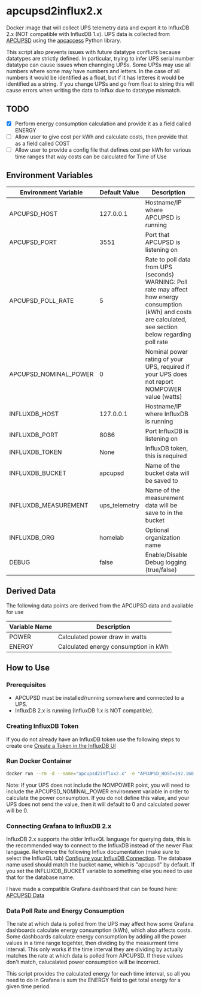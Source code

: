 # apcupsd2influx2.x

Docker image that will collect UPS telemetry data and export it to InfluxDB 2.x (NOT compatible with InfluxDB 1.x). UPS data is collected from [APCUPSD](http://www.apcupsd.org/) using the [apcaccess](https://pypi.org/project/apcaccess/) Python library.

This script also prevents issues with future datatype conflicts because datatypes are strictly defined. In particular, trying to infer UPS serial number datatype can cause issues when channging UPSs. Some UPSs may use all numbers where some may have numbers and letters. In the case of all numbers it would be identified as a float, but if it has letteres it would be identified as a string. If you change UPSs and go from float to string this will cause errors when writing the data to Influx due to datatype mismatch.

## TODO
- [x] Perform energy consumption calculation and provide it as a field called ENERGY
- [ ] Allow user to give cost per kWh and calculate costs, then provide that as a field called COST
- [ ] Allow user to provide a config file that defines cost per kWh for various time ranges that way costs can be calculated for Time of Use

## Environment Variables

| Environment Variable | Default Value | Description |
| -------------------- | ------------- | ----------- |
| APCUPSD_HOST | 127.0.0.1 | Hostname/IP where APCUPSD is running |
| APCUPSD_PORT | 3551 | Port that APCUPSD is listening on |
| APCUPSD_POLL_RATE | 5 | Rate to poll data from UPS (seconds) WARNING: Poll rate may affect how energy consumption (kWh) and costs are calculated, see section below regarding poll rate |
| APCUPSD_NOMINAL_POWER | 0 | Nominal power rating of your UPS, required if your UPS does not report NOMPOWER value (watts) |
| INFLUXDB_HOST | 127.0.0.1 | Hostname/IP where InfluxDB is running |
| INFLUXDB_PORT | 8086 | Port InfluxDB is listening on |
| INFLUXDB_TOKEN | None | InfluxDB token, this is required |
| INFLUXDB_BUCKET | apcupsd | Name of the bucket data will be saved to |
| INFLUXDB_MEASUREMENT | ups_telemetry | Name of the measurement data will be save to in the bucket |
| INFLUXDB_ORG | homelab | Optional organization name |
| DEBUG | false | Enable/Disable Debug logging (true/false) |

## Derived Data
The following data points are derived from the APCUPSD data and available for use

| Variable Name | Description |
| ------------- | ----------- |
| POWER | Calculated power draw in watts |
| ENERGY | Calculated energy consumption in kWh |

## How to Use

### Prerequisites
* APCUPSD must be installed/running somewhere and connected to a UPS. 
* InfluxDB 2.x is running (InfluxDB 1.x is NOT compatible).

### Creating InfluxDB Token
If you do not already have an InfluxDB token use the following steps to create one [Create a Token in the InfluxDB UI](https://docs.influxdata.com/influxdb/v2/admin/tokens/create-token/#create-a-token-in-the-influxdb-ui)

### Run Docker Container
```bash
docker run --rm -d --name="apcupsd2influx2.x" -e "APCUPSD_HOST=192.168.1.10" -e "INFLUXDB_HOST=192.168.1.10" -e "INFLUXDB_TOKEN=<token>" ghcr.io/freeskier93/apcupsd2influx2.x:latest
```
Note: If your UPS does not include the NOMPOWER point, you will need to include the APCUPSD_NOMINAL_POWER environment variable in order to calculate the power consumption. If you do not define this value, and your UPS does not send the value, then it will default to 0 and calculated power will be 0.

### Connecting Grafana to InfluxDB 2.x
InfluxDB 2.x supports the older InfluxQL language for querying data, this is the recommended way to connect to the InfluxDB instead of the newer Flux language. Reference the following Influx documentation (make sure to select the InfluxQL tab) [Configure your InfluxDB Connection](https://docs.influxdata.com/influxdb/v2/tools/grafana/#configure-your-influxdb-connection). The database name used should match the bucket name, which is "apcupsd" by default. If you set the INFLUXDB_BUCKET variable to something else you need to use that for the database name.

I have made a compatible Grafana dashboard that can be found here: [APCUPSD Data](https://grafana.com/grafana/dashboards/20547-ups-data/)

### Data Poll Rate and Energy Consumption
The rate at which data is polled from the UPS may affect how some Grafana dashboards calculate energy consumption (kWh), which also affects costs. Some dashboards calculate energy consumption by adding all the power values in a time range togehter, then dividing by the measurment time interval. This only works if the time interval they are dividing by actually matches the rate at which data is polled from APCUPSD. If these values don't match, calucalated power consumption will be incorrect. 

This script provides the calculated energy for each time interval, so all you need to do in Grafana is sum the ENERGY field to get total energy for a given time period.
